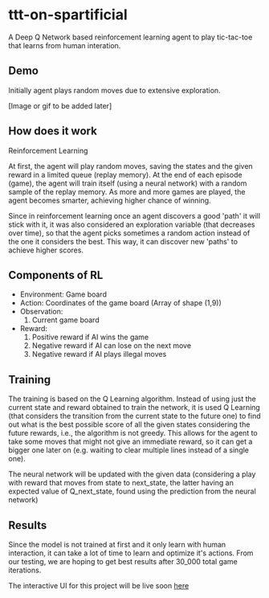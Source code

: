 # ttt-on-spartificial

A Deep Q Network based reinforcement learning agent to play tic-tac-toe that learns from human interation.

## Demo

Initially agent plays random moves due to extensive exploration. 

[Image or gif to be added later]


## How does it work

Reinforcement Learning

At first, the agent will play random moves, saving the states and the given reward in a limited queue (replay memory). At the end of each episode (game), the agent will train itself (using a neural network) with a random sample of the replay memory. As more and more games are played, the agent becomes smarter, achieving higher chance of winning.

Since in reinforcement learning once an agent discovers a good 'path' it will stick with it, it was also considered an exploration variable (that decreases over time), so that the agent picks sometimes a random action instead of the one it considers the best. This way, it can discover new 'paths' to achieve higher scores.

## Components of RL
- Environment: Game board 
- Action: Coordinates of the game board (Array of shape (1,9))
- Observation: 
    1. Current game board
- Reward:
    1. Positive reward if AI wins the game
    2. Negative reward if AI can lose on the next move
    3. Negative reward if AI plays illegal moves 

## Training

The training is based on the Q Learning algorithm. Instead of using just the current state and reward obtained to train the network, it is used Q Learning (that considers the transition from the current state to the future one) to find out what is the best possible score of all the given states considering the future rewards, i.e., the algorithm is not greedy. This allows for the agent to take some moves that might not give an immediate reward, so it can get a bigger one later on (e.g. waiting to clear multiple lines instead of a single one).

The neural network will be updated with the given data (considering a play with reward that moves from state to next_state, the latter having an expected value of Q_next_state, found using the prediction from the neural network)

## Results

Since the model is not trained at first and it only learn with human interaction, it can take a lot of time to learn and optimize it's actions. From our testing, we are hoping to get best results after 30_000 total game iterations. 

The interactive UI for this project will be live soon [here](https://spartificial.com/)


